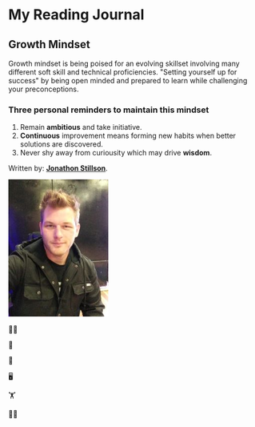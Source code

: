 # My Reading Journal

## Growth Mindset
Growth mindset is being poised for an evolving skillset involving many different soft skill and technical proficiencies. 
"Setting yourself up for success" by being open minded and prepared to learn while challenging your preconceptions.

### Three personal reminders to maintain this mindset
1. Remain **ambitious** and take initiative.
2. **Continuous** improvement means forming new habits when better solutions are discovered.
3. Never shy away from curiousity which may drive **wisdom**. 

Written by: [**Jonathon Stillson**](https://www.github.com/Navelfuzz77).

![Picture](IMG_1.jpg)

:family_man_boy:

:guitar:

:dog:

:desktop_computer:

:weight_lifting:

:mage_man:

